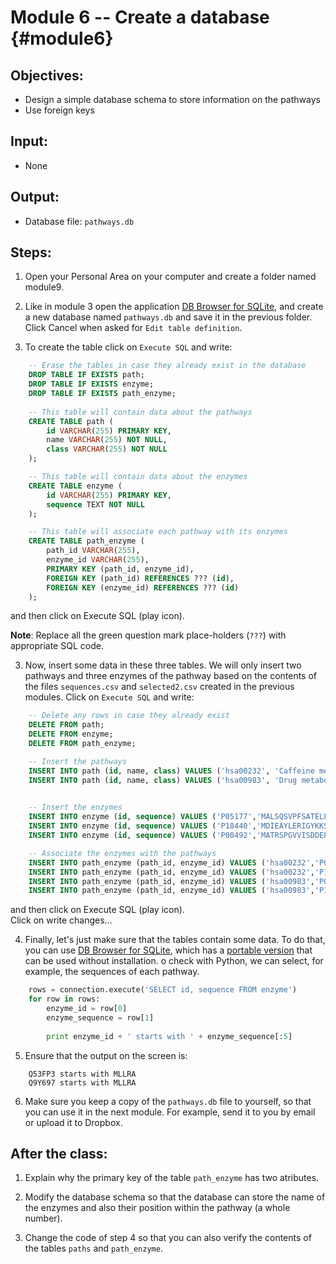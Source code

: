 # Module 6 -- Create a database {#module6}

## Objectives:
- Design a simple database schema to store information on the pathways
- Use foreign keys

## Input:
- None

## Output:
- Database file: `pathways.db`

## Steps:

1. Open your Personal Area on your computer and create a folder named module9.

2. Like in module 3 open the application [DB Browser for SQLite](http://sqlitebrowser.org/),
and create a new database named `pathways.db` and save it in the previous folder. 
Click Cancel when asked for `Edit table definition`.

3. To create the table click on `Execute SQL` and write:

```sql
	-- Erase the tables in case they already exist in the database
    DROP TABLE IF EXISTS path;
    DROP TABLE IF EXISTS enzyme;
    DROP TABLE IF EXISTS path_enzyme;
    
	-- This table will contain data about the pathways
	CREATE TABLE path (
		id VARCHAR(255) PRIMARY KEY,
		name VARCHAR(255) NOT NULL,
		class VARCHAR(255) NOT NULL
	);

	-- This table will contain data about the enzymes
   	CREATE TABLE enzyme (
		id VARCHAR(255) PRIMARY KEY,
		sequence TEXT NOT NULL
	);

	-- This table will associate each pathway with its enzymes
	CREATE TABLE path_enzyme (
		path_id VARCHAR(255),
		enzyme_id VARCHAR(255),
		PRIMARY KEY (path_id, enzyme_id),
		FOREIGN KEY (path_id) REFERENCES ??? (id),
		FOREIGN KEY (enzyme_id) REFERENCES ??? (id)
	);
```
and then click on Execute SQL (play icon).

**Note**: Replace all the green question mark place-holders (`???`) with appropriate SQL code.

3. Now, insert some data in these three tables.
We will only insert two pathways and three enzymes of the pathway based on the contents of the files 
`sequences.csv` and `selected2.csv` created in the previous modules.
Click on `Execute SQL` and write:
```sql
	-- Delete any rows in case they already exist
    DELETE FROM path;
    DELETE FROM enzyme;
    DELETE FROM path_enzyme;

	-- Insert the pathways
	INSERT INTO path (id, name, class) VALUES ('hsa00232', 'Caffeine metabolism', 'Metabolism; Biosynthesis of other secondary metabolites');
	INSERT INTO path (id, name, class) VALUES ('hsa00983', 'Drug metabolism - other enzymes', 'Metabolism; Xenobiotics biodegradation and metabolism');

	
	-- Insert the enzymes
	INSERT INTO enzyme (id, sequence) VALUES ('P05177','MALSQSVPFSATELLLASAIFCLVFWVLKGLRPRVPKGLKSPPEPWGWPLLGHVLTLGKNPHLALSRMSQRYGDVLQIRIGSTPVLVLSRLDTIRQALVRQGDDFKGRPDLYTSTLITDGQSLTFSTDSGPVWAARRRLAQNALNTFSIASDPASSSSCYLEEHVSKEAKALISRLQELMAGPGHFDPYNQVVVSVANVIGAMCF');
	INSERT INTO enzyme (id, sequence) VALUES ('P18440','MDIEAYLERIGYKKSRNKLDLETLTDILQHQIRAVPFENLNIHCGDAMDLGLEAIFDQVVRRNRGGWCLQVNHLLYWALTTIGFETTMLGGYVYSTPAKKYSTGMIHLLLQVTIDGRNYIVDAGFGRSYQMWQPLELISGKDQPQVPCVFRLTEENGFWYLDQIRREQYIPNEEFLHSDLLEDSKYRKIYSFTLKPRTIEDFESMNT');
	INSERT INTO enzyme (id, sequence) VALUES ('P00492','MATRSPGVVISDDEPGYDLDLFCIPNHYAEDLERVFIPHGLIMDRTERLARDVMKEMGGHHIVALCVLKGGYKFFADLLDYIKALNRNSDRSIPMTVDFIRLKSYCNDQSTGDIKVIGGDDLSTLTGKNVLIVEDIIDTGKTMQTLLSLVRQYNPKMVKVASLLVKRTPRSVGYKPDFVGFEIPDKFVVGYALDYNEYFRDLNHVC');

	-- Associate the enzymes with the pathways
	INSERT INTO path_enzyme (path_id, enzyme_id) VALUES ('hsa00232','P05177');
	INSERT INTO path_enzyme (path_id, enzyme_id) VALUES ('hsa00232','P18440');
	INSERT INTO path_enzyme (path_id, enzyme_id) VALUES ('hsa00983','P00492');
	INSERT INTO path_enzyme (path_id, enzyme_id) VALUES ('hsa00983','P18440');
```
and then click on Execute SQL (play icon).	
Click on write changes...
	

4. Finally, let's just make sure that the tables contain some data.
To do that, you can use [DB Browser for SQLite](http://sqlitebrowser.org/), which has a [portable version](https://github.com/sqlitebrowser/sqlitebrowser/releases/download/v3.9.1/SQLiteDatabaseBrowserPortable_3.9.1_English.paf.exe) that can be used without installation.
o check with Python, we can select, for example, the sequences of each pathway.
```python
	rows = connection.execute('SELECT id, sequence FROM enzyme')
	for row in rows:
		enzyme_id = row[0]
		enzyme_sequence = row[1]
		
		print enzyme_id + ' starts with ' + enzyme_sequence[:5]
```

5. Ensure that the output on the screen is:
```text
	Q53FP3 starts with MLLRA
	Q9Y697 starts with MLLRA
```

6. Make sure you keep a copy of the `pathways.db` file to yourself, so that you can use it in the next module.
For example, send it to you by email or upload it to Dropbox.

## After the class:

1. Explain why the primary key of the table `path_enzyme` has two atributes.

2. Modify the database schema so that the database can store the name of the enzymes and also their position within the pathway (a whole number).

3. Change the code of step 4 so that you can also verify the contents of the  tables `paths` and `path_enzyme`.

